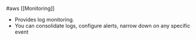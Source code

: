 #aws [[Monitoring]]

* Provides log monitoring.
* You can consolidate logs, configure alerts, narrow down on any specific event 